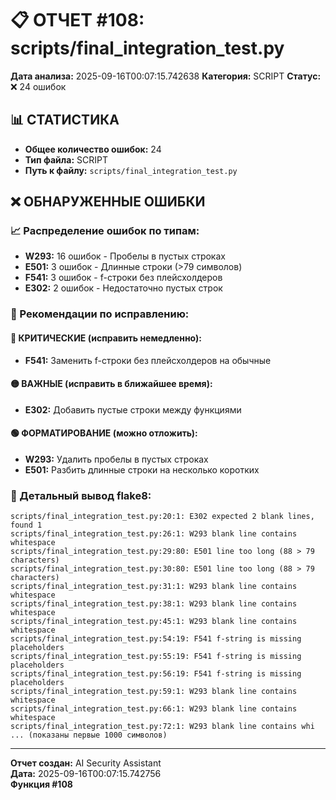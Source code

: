 # 📋 ОТЧЕТ #108: scripts/final_integration_test.py

**Дата анализа:** 2025-09-16T00:07:15.742638
**Категория:** SCRIPT
**Статус:** ❌ 24 ошибок

## 📊 СТАТИСТИКА

- **Общее количество ошибок:** 24
- **Тип файла:** SCRIPT
- **Путь к файлу:** `scripts/final_integration_test.py`

## ❌ ОБНАРУЖЕННЫЕ ОШИБКИ

### 📈 Распределение ошибок по типам:

- **W293:** 16 ошибок - Пробелы в пустых строках
- **E501:** 3 ошибок - Длинные строки (>79 символов)
- **F541:** 3 ошибок - f-строки без плейсхолдеров
- **E302:** 2 ошибок - Недостаточно пустых строк

### 🎯 Рекомендации по исправлению:

#### 🔴 КРИТИЧЕСКИЕ (исправить немедленно):
- **F541:** Заменить f-строки без плейсхолдеров на обычные

#### 🟡 ВАЖНЫЕ (исправить в ближайшее время):
- **E302:** Добавить пустые строки между функциями

#### 🟢 ФОРМАТИРОВАНИЕ (можно отложить):
- **W293:** Удалить пробелы в пустых строках
- **E501:** Разбить длинные строки на несколько коротких

### 📝 Детальный вывод flake8:

```
scripts/final_integration_test.py:20:1: E302 expected 2 blank lines, found 1
scripts/final_integration_test.py:26:1: W293 blank line contains whitespace
scripts/final_integration_test.py:29:80: E501 line too long (88 > 79 characters)
scripts/final_integration_test.py:30:80: E501 line too long (88 > 79 characters)
scripts/final_integration_test.py:31:1: W293 blank line contains whitespace
scripts/final_integration_test.py:38:1: W293 blank line contains whitespace
scripts/final_integration_test.py:45:1: W293 blank line contains whitespace
scripts/final_integration_test.py:54:19: F541 f-string is missing placeholders
scripts/final_integration_test.py:55:19: F541 f-string is missing placeholders
scripts/final_integration_test.py:56:19: F541 f-string is missing placeholders
scripts/final_integration_test.py:59:1: W293 blank line contains whitespace
scripts/final_integration_test.py:66:1: W293 blank line contains whitespace
scripts/final_integration_test.py:72:1: W293 blank line contains whi
... (показаны первые 1000 символов)
```

---
**Отчет создан:** AI Security Assistant  
**Дата:** 2025-09-16T00:07:15.742756  
**Функция #108**
